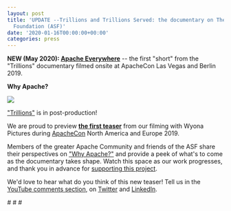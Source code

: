 ```yaml
---
layout: post
title: 'UPDATE --Trillions and Trillions Served: the documentary on The Apache Software
  Foundation (ASF)'
date: '2020-01-16T00:00:00+00:00'
categories: press
---
```

<p><span style="font-size: 14px;"><b>NEW (May 2020)</b></span><b>: <a href="https://youtu.be/nXtIti9jMFI" target="_blank">Apache Everywhere</a></b>&nbsp;--&nbsp;the first "short" from the "Trillions" documentary filmed onsite at ApacheCon Las Vegas and Berlin 2019.</p><p><strong>Why Apache?</strong><br></p> 
  <p><a href="https://youtu.be/YM5dLvNatRs"><img src="https://blogs.apache.org/press/mediaresource/e79a7ba5-8bdf-4bd2-92b7-87818edb966e"></a><br></p> 
  <p><a href="https://youtu.be/UvuyBz1qMCE">"Trillions"</a> is in post-production! </p> 
  <p>We are proud to preview <strong><a href="https://youtu.be/YM5dLvNatRs">the first teaser</a></strong> from our filming with Wyona Pictures during <a href="http://apachecon.com/">ApacheCon</a> North America and Europe 2019. </p> 
  <p>Members of the greater Apache Community and friends of the ASF share their perspectives on <a href="https://youtu.be/YM5dLvNatRs">"Why Apache?"</a> and provide a peek of what's to come as the documentary takes shape. Watch this space as our work progresses, and thank you in advance for <a href="https://donate.apache.org/4bf3">supporting this project</a>.</p> 
  <p> </p> 
  <p>We'd love to hear what do you think of this new teaser! Tell us in the <a href="https://youtu.be/YM5dLvNatRs">YouTube comments section</a>, on <a href="https://twitter.com/TheASF">Twitter</a> and <a href="https://www.linkedin.com/company/the-apache-software-foundation">LinkedIn</a>.</p> 
  <p># # #&nbsp;</p>
